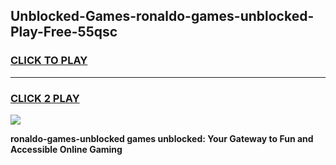 
## Unblocked-Games-ronaldo-games-unblocked-Play-Free-55qsc
<h3>
<a href="https://premium76.site?title=ronaldo-games-unblocked&ref=18A1">CLICK TO PLAY</a></h3>
<hr>

<h3>
<a href="https://premium76.site?title=ronaldo-games-unblocked&ref=18A1">CLICK 2 PLAY</a>
  
</h3>

<a href="https://premium76.site?title=ronaldo-games-unblocked&ref=18A1"><img src="https://clearcache.store/games.png"></a>


**ronaldo-games-unblocked games unblocked: Your Gateway to Fun and Accessible Online Gaming**

